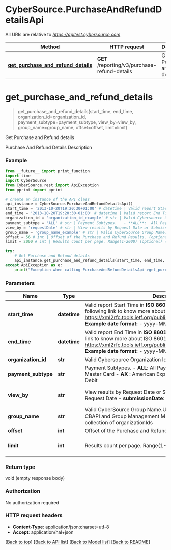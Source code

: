 # CyberSource.PurchaseAndRefundDetailsApi

All URIs are relative to *https://apitest.cybersource.com*

Method | HTTP request | Description
------------- | ------------- | -------------
[**get_purchase_and_refund_details**](PurchaseAndRefundDetailsApi.md#get_purchase_and_refund_details) | **GET** /reporting/v3/purchase-refund-details | Get Purchase and Refund details


# **get_purchase_and_refund_details**
> get_purchase_and_refund_details(start_time, end_time, organization_id=organization_id, payment_subtype=payment_subtype, view_by=view_by, group_name=group_name, offset=offset, limit=limit)

Get Purchase and Refund details

Purchase And Refund Details Description

### Example 
```python
from __future__ import print_function
import time
import CyberSource
from CyberSource.rest import ApiException
from pprint import pprint

# create an instance of the API class
api_instance = CyberSource.PurchaseAndRefundDetailsApi()
start_time = '2013-10-20T19:20:30+01:00' # datetime | Valid report Start Time in **ISO 8601 format** Please refer the following link to know more about ISO 8601 format. - https://xml2rfc.tools.ietf.org/public/rfc/html/rfc3339.html#anchor14   **Example date format:**   - yyyy-MM-dd'T'HH:mm:ssXXX 
end_time = '2013-10-20T19:20:30+01:00' # datetime | Valid report End Time in **ISO 8601 format** Please refer the following link to know more about ISO 8601 format. - https://xml2rfc.tools.ietf.org/public/rfc/html/rfc3339.html#anchor14   **Example date format:**   - yyyy-MM-dd'T'HH:mm:ssXXX 
organization_id = 'organization_id_example' # str | Valid Cybersource Organization Id (optional)
payment_subtype = 'ALL' # str | Payment Subtypes.   - **ALL**:  All Payment Subtypes   - **VI** :  Visa   - **MC** :  Master Card   - **AX** :  American Express   - **DI** :  Discover   - **DP** :  Pinless Debit  (optional) (default to ALL)
view_by = 'requestDate' # str | View results by Request Date or Submission Date.   - **requestDate** : Request Date   - **submissionDate**: Submission Date  (optional) (default to requestDate)
group_name = 'group_name_example' # str | Valid CyberSource Group Name.User can define groups using CBAPI and Group Management Module in EBC2. Groups are collection of organizationIds (optional)
offset = 56 # int | Offset of the Purchase and Refund Results. (optional)
limit = 2000 # int | Results count per page. Range(1-2000) (optional) (default to 2000)

try: 
    # Get Purchase and Refund details
    api_instance.get_purchase_and_refund_details(start_time, end_time, organization_id=organization_id, payment_subtype=payment_subtype, view_by=view_by, group_name=group_name, offset=offset, limit=limit)
except ApiException as e:
    print("Exception when calling PurchaseAndRefundDetailsApi->get_purchase_and_refund_details: %s\n" % e)
```

### Parameters

Name | Type | Description  | Notes
------------- | ------------- | ------------- | -------------
 **start_time** | **datetime**| Valid report Start Time in **ISO 8601 format** Please refer the following link to know more about ISO 8601 format. - https://xml2rfc.tools.ietf.org/public/rfc/html/rfc3339.html#anchor14   **Example date format:**   - yyyy-MM-dd&#39;T&#39;HH:mm:ssXXX  | 
 **end_time** | **datetime**| Valid report End Time in **ISO 8601 format** Please refer the following link to know more about ISO 8601 format. - https://xml2rfc.tools.ietf.org/public/rfc/html/rfc3339.html#anchor14   **Example date format:**   - yyyy-MM-dd&#39;T&#39;HH:mm:ssXXX  | 
 **organization_id** | **str**| Valid Cybersource Organization Id | [optional] 
 **payment_subtype** | **str**| Payment Subtypes.   - **ALL**:  All Payment Subtypes   - **VI** :  Visa   - **MC** :  Master Card   - **AX** :  American Express   - **DI** :  Discover   - **DP** :  Pinless Debit  | [optional] [default to ALL]
 **view_by** | **str**| View results by Request Date or Submission Date.   - **requestDate** : Request Date   - **submissionDate**: Submission Date  | [optional] [default to requestDate]
 **group_name** | **str**| Valid CyberSource Group Name.User can define groups using CBAPI and Group Management Module in EBC2. Groups are collection of organizationIds | [optional] 
 **offset** | **int**| Offset of the Purchase and Refund Results. | [optional] 
 **limit** | **int**| Results count per page. Range(1-2000) | [optional] [default to 2000]

### Return type

void (empty response body)

### Authorization

No authorization required

### HTTP request headers

 - **Content-Type**: application/json;charset=utf-8
 - **Accept**: application/hal+json

[[Back to top]](#) [[Back to API list]](../README.md#documentation-for-api-endpoints) [[Back to Model list]](../README.md#documentation-for-models) [[Back to README]](../README.md)

